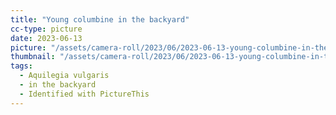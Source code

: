 ```yaml
---
title: "Young columbine in the backyard"
cc-type: picture
date: 2023-06-13
picture: "/assets/camera-roll/2023/06/2023-06-13-young-columbine-in-the-backyard/20230613_231359383_iOS.jpg"
thumbnail: "/assets/camera-roll/2023/06/2023-06-13-young-columbine-in-the-backyard/20230613_231359383_iOS-thumbnail.jpg"
tags:
  - Aquilegia vulgaris
  - in the backyard
  - Identified with PictureThis
---
```

